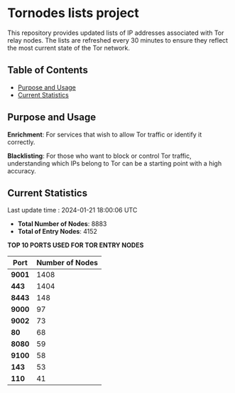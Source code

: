 # Tornodes lists project

This repository provides updated lists of IP addresses associated with Tor relay nodes. The lists are refreshed every 30 minutes to ensure they reflect the most current state of the Tor network.

## Table of Contents

- [Purpose and Usage](#purpose-and-usage)
- [Current Statistics](#current-statistics)


## Purpose and Usage

**Enrichment**: For services that wish to allow Tor traffic or identify it correctly.

**Blacklisting**: For those who want to block or control Tor traffic, understanding which IPs belong to Tor can be a starting point with a high accuracy.

## Current Statistics

Last update time : 2024-01-21 18:00:06 UTC

- **Total Number of Nodes**: 8883
- **Total of Entry Nodes**: 4152

**TOP 10 PORTS USED FOR TOR ENTRY NODES**

| **Port** | **Number of Nodes** |
|------|-----------------|
| **9001**   | 1408  |
| **443**   | 1404  |
| **8443**   | 148  |
| **9000**   | 97  |
| **9002**   | 73  |
| **80**   | 68  |
| **8080**   | 59  |
| **9100**   | 58  |
| **143**   | 53  |
| **110**   | 41  |

